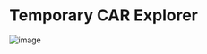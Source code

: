 # Temporary CAR Explorer

![image](https://user-images.githubusercontent.com/4479171/162647846-dc4b87d0-bb9e-4156-8957-8004a085ce49.png)

